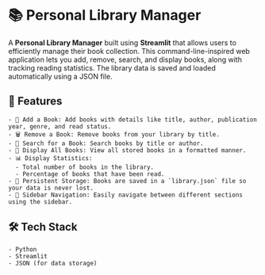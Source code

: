 # 📚 Personal Library Manager

A **Personal Library Manager** built using **Streamlit** that allows users to efficiently manage their book collection. This command-line-inspired web application lets you add, remove, search, and display books, along with tracking reading statistics. The library data is saved and loaded automatically using a JSON file.

## 🚀 Features
```plaintext
- 📖 Add a Book: Add books with details like title, author, publication year, genre, and read status.
- 🗑 Remove a Book: Remove books from your library by title.
- 🔎 Search for a Book: Search books by title or author.
- 📂 Display All Books: View all stored books in a formatted manner.
- 📊 Display Statistics:
  - Total number of books in the library.
  - Percentage of books that have been read.
- 💾 Persistent Storage: Books are saved in a `library.json` file so your data is never lost.
- 📜 Sidebar Navigation: Easily navigate between different sections using the sidebar.
```

## 🛠 Tech Stack
```plaintext
- Python
- Streamlit
- JSON (for data storage)
```


